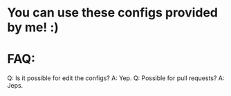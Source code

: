 # You can use these configs provided by me! :)

# FAQ:
Q: Is it possible for edit the configs?
A: Yep.
Q: Possible for pull requests?
A: Jeps.
